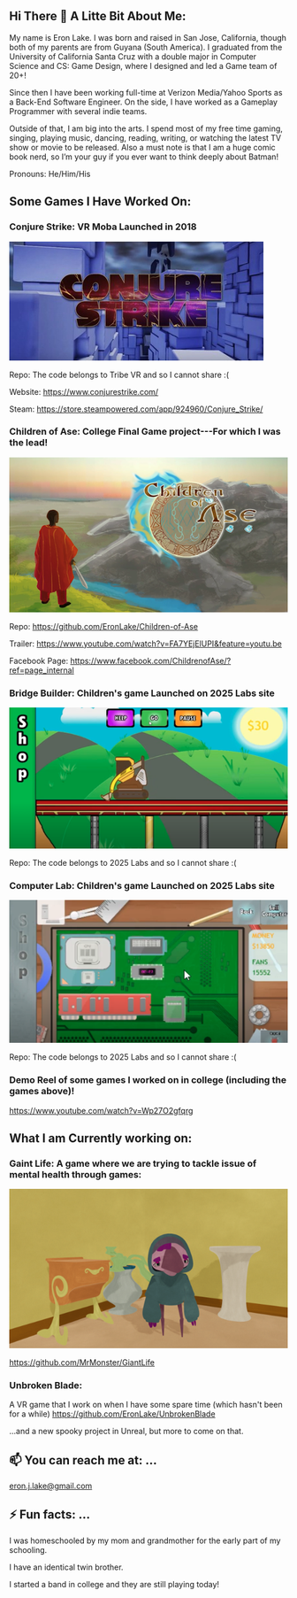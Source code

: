 ## Hi There 👋 A Litte Bit About Me:

My name is Eron Lake. I was born and raised in  San Jose, California, though both of my parents are from Guyana (South America). I graduated from the University of California Santa Cruz with a double major in Computer Science and CS: Game Design, where I designed and led a Game team of 20+! 

Since then I have been working full-time at Verizon Media/Yahoo Sports as a Back-End Software Engineer. On the side, I have worked as a Gameplay Programmer with several indie teams.

Outside of that, I am big into the arts. I spend most of my free time gaming, singing, playing music, dancing, reading, writing, or watching the latest TV show or movie to be released. Also a must note is that I am a huge comic book nerd, so I’m your guy if you ever want to think deeply about Batman!  

Pronouns: He/Him/His

## Some Games I Have Worked On:

### Conjure Strike: VR Moba Launched in 2018

![alt text](https://github.com/EronLake/EronLake/blob/master/Conjure%20Srike.jpg?raw=true)

Repo: The code belongs to Tribe VR and so I cannot share :( 

Website: https://www.conjurestrike.com/

Steam: https://store.steampowered.com/app/924960/Conjure_Strike/

### Children of Ase: College Final Game project---For which I was the lead!

![alt text](https://github.com/EronLake/EronLake/blob/master/Children%20of%20Ase.png?raw=true)

Repo: https://github.com/EronLake/Children-of-Ase

Trailer: https://www.youtube.com/watch?v=FA7YEjElUPI&feature=youtu.be

Facebook Page: https://www.facebook.com/ChildrenofAse/?ref=page_internal

### Bridge Builder: Children's game Launched on 2025 Labs site

![alt text](https://github.com/EronLake/EronLake/blob/master/Bridge%20Builder.png?raw=true)

Repo: The code belongs to 2025 Labs and so I cannot share :( 

### Computer Lab: Children's game Launched on 2025 Labs site

![alt text](https://github.com/EronLake/EronLake/blob/master/Computer%20Lab.png?raw=true)

Repo: The code belongs to 2025 Labs and so I cannot share  :( 

### Demo Reel of some games I worked on in college (including the games above)! 

https://www.youtube.com/watch?v=Wp27O2gfqrg

## What I am Currently working on: 

### Gaint Life: A game where we are trying to tackle issue of mental health through games:

![alt text](https://github.com/EronLake/EronLake/blob/master/Giant%20Life_croped.png?raw=true)

https://github.com/MrMonster/GiantLife

### Unbroken Blade: 

A VR game that I work on when I have some spare time (which hasn't been for a while)
https://github.com/EronLake/UnbrokenBlade


...and a new spooky project in Unreal, but more to come on that. 


## 📫 You can reach me at: ...

eron.j.lake@gmail.com


## ⚡ Fun facts: ...

I was homeschooled by my mom and grandmother for the early part of my schooling.

I have an identical twin brother. 
 
I started a band in college and they are still playing today! 
